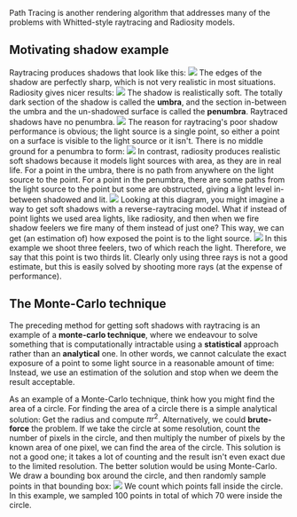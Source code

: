 Path Tracing is another rendering algorithm that addresses many of the problems with Whitted-style raytracing and Radiosity models.
## Motivating shadow example
Raytracing produces shadows that look like this:
![](Pasted%20image%2020231119163712.png)
The edges of the shadow are perfectly sharp, which is not very realistic in most situations.
Radiosity gives nicer results:
![](Pasted%20image%2020231119163804.png)
The shadow is realistically soft. The totally dark section of the shadow is called the **umbra**, and the section in-between the umbra and the un-shadowed surface is called the **penumbra**. Raytraced shadows have no penumbra.
![](Pasted%20image%2020231119163919.png)
The reason for raytracing's poor shadow performance is obvious; the light source is a single point, so either a point on a surface is visible to the light source or it isn't. There is no middle ground for a penumbra to form:
![](Pasted%20image%2020231119164045.png)
In contrast, radiosity produces realistic soft shadows because it models light sources with area, as they are in real life. For a point in the umbra, there is no path from anywhere on the light source to the point. For a point in the penumbra, there are some paths from the light source to the point but some are obstructed, giving a light level in-between shadowed and lit.
![](Pasted%20image%2020231119164348.png)
Looking at this diagram, you might imagine a way to get soft shadows with a reverse-raytracing model. What if instead of point lights we used area lights, like radiosity, and then when we fire shadow feelers we fire many of them instead of just one? This way, we can get (an estimation of) how exposed the point is to the light source.
![](Pasted%20image%2020231119164804.png)
In this example we shoot three feelers, two of which reach the light. Therefore, we say that this point is two thirds lit. Clearly only using three rays is not a good estimate, but this is easily solved by shooting more rays (at the expense of performance).
## The Monte-Carlo technique
The preceding method for getting soft shadows with raytracing is an example of a **monte-carlo technique**, where we endeavour to solve something that is computationally intractable using a **statistical** approach rather than an **analytical** one. In other words, we cannot calculate the exact exposure of a point to some light source in a reasonable amount of time: Instead, we use an estimation of the solution and stop when we deem the result acceptable.

As an example of a Monte-Carlo technique, think how you might find the area of a circle.
For finding the area of a circle there is a simple analytical solution: Get the radius and compute $\pi r ^2$.
Alternatively, we could **brute-force** the problem. If we take the circle at some resolution, count the number of pixels in the circle, and then multiply the number of pixels by the known area of one pixel, we can find the area of the circle. This solution is not a good one; it takes a lot of counting and the result isn't even exact due to the limited resolution.
The better solution would be using Monte-Carlo. We draw a bounding box around the circle, and then randomly sample points in that bounding box:
![](Pasted%20image%2020231119173443.png)
We count which points fall inside the circle. In this example, we sampled 100 points in total of which 70 were inside the circle.